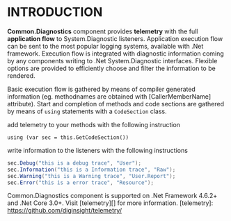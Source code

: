 # INTRODUCTION 
__Common.Diagnostics__ component provides __telemetry__ with the full __application flow__ to System.Diagnostic listeners.
Application execution flow can be sent to the most popular logging systems, available with .Net framework.
Execution flow is integrated with diagnostic information coming by any components writing to .Net System.Diagnostic interfaces.
Flexible options are provided to efficiently choose and filter the information to be rendered.

Basic execution flow is gathered by means of compiler generated information (eg. methodnames are obtained with [CallerMemberName] attribute).
Start and completion of methods and code sections are gathered by means of `using` statements with a `CodeSection` class.

add telemetry to your methods with the following instruction 

```
using (var sec = this.GetCodeSection())
```

write information to the listeners with the following instructions

```c#
sec.Debug("this is a debug trace", "User");
sec.Information("this is a Information trace", "Raw");
sec.Warning("this is a Warning trace", "User.Report");
sec.Error("this is a error trace", "Resource");
```

Common.Diagnostics component is supported on .Net Framework 4.6.2+ and .Net Core 3.0+.
Visit [telemetry][] for more information.
[telemetry]: https://github.com/diginsight/telemetry/
